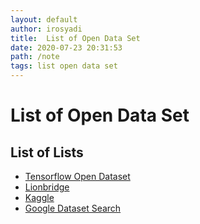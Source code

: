```yaml
---
layout: default
author: irosyadi
title:  List of Open Data Set
date: 2020-07-23 20:31:53
path: /note
tags: list open data set
---
```


# List of Open Data Set


## List of Lists
- [Tensorflow Open Dataset](https://www.tensorflow.org/datasets/catalog/overview)
- [Lionbridge](https://lionbridge.ai/datasets/)
- [Kaggle](https://www.kaggle.com/datasets)
- [Google Dataset Search](https://datasetsearch.research.google.com/)